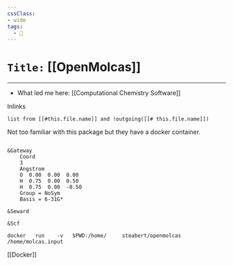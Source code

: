 ```yaml
---
cssClass:
- wide
tags:
  - 🧪
---
```


# `Title:` [[OpenMolcas]]
--- 

- What led me here: [[Computational Chemistry Software]]

Inlinks
```dataview 
list from [[#this.file.name]] and !outgoing([[# this.file.name]]) 
```

Not too familiar with this package but they have a docker container. 

```

&Gateway 
    Coord  
    3  
    Angstrom
    O  0.00  0.00  0.00
    H  0.75  0.00  0.50
    H  0.75  0.00  -0.50
    Group = NoSym 
    Basis = 6-31G*

&Seward

&Scf
```


```
docker   run    -v   $PWD:/home/     steabert/openmolcas     /home/molcas.input
```

[[Docker]]